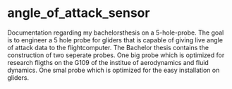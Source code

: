 # angle_of_attack_sensor
Documentation regarding my bachelorsthesis on a 5-hole-probe. 
The goal is to engineer a 5 hole probe for gliders that is capable of giving live angle of attack data to the flightcomputer. 
The Bachelor thesis contains the construction of two seperate probes. 
One big probe which is optimized for research fligths on the G109 of the institue of aerodynamics and fluid dynamics. 
One smal probe which is optimized for the easy installation on gliders. 
